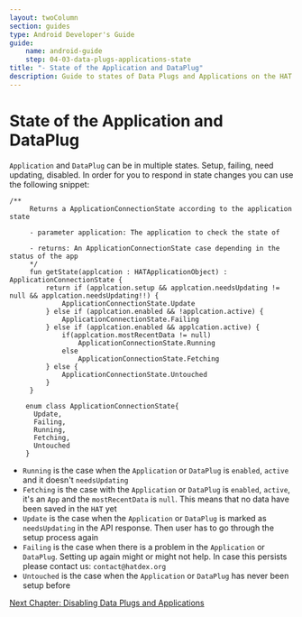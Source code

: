 ```yaml
---
layout: twoColumn
section: guides
type: Android Developer's Guide
guide:
    name: android-guide
    step: 04-03-data-plugs-applications-state
title: "- State of the Application and DataPlug"
description: Guide to states of Data Plugs and Applications on the HAT on the Android platform
---
```

# State of the Application and DataPlug

`Application` and `DataPlug` can be in multiple states. Setup, failing, need updating, disabled. In order for you to respond in state changes you can use the following snippet:

```javascriptnoselect
/**
     Returns a ApplicationConnectionState according to the application state

     - parameter application: The application to check the state of

     - returns: An ApplicationConnectionState case depending in the status of the app
     */
     fun getState(applcation : HATApplicationObject) : ApplicationConnectionState {
         return if (applcation.setup && applcation.needsUpdating != null && applcation.needsUpdating!!) {
             ApplicationConnectionState.Update
         } else if (applcation.enabled && !applcation.active) {
             ApplicationConnectionState.Failing
         } else if (applcation.enabled && applcation.active) {
             if(applcation.mostRecentData != null)
                 ApplicationConnectionState.Running
             else
                 ApplicationConnectionState.Fetching
         } else {
             ApplicationConnectionState.Untouched
         }
     }

    enum class ApplicationConnectionState{
      Update,
      Failing,
      Running,
      Fetching,
      Untouched
    }
```

* `Running` is the case when the `Application` or `DataPlug` is `enabled`, `active` and it doesn't `needsUpdating`
* `Fetching` is the case with the `Application` or `DataPlug` is `enabled`, `active`, it's an `App` and the `mostRecentData` is `null`. This means that no data have been saved in the `HAT` yet
* `Update` is the case when the `Application` or `DataPlug` is marked as `needsUpdating` in the API response. Then user has to go through the setup process again
* `Failing` is the case when there is a problem in the `Application` or `DataPlug`. Setting up again might or might not help. In case this persists please contact us: `contact@hatdex.org`
* `Untouched` is the case when the `Application` or `DataPlug` has never been setup before


<nav class="pager-nav">
<a href="" style="display:none;"></a>
<a href="04-04-data-plugs-applications-disable.html">Next Chapter: Disabling Data Plugs and Applications</a>
</nav>
